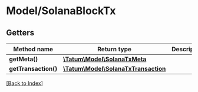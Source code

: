 # Model/SolanaBlockTx

## Getters

Method name | Return type | Description | Notes
------------ | ------------- | ------------- | -------------
**getMeta()** | [**\Tatum\Model\SolanaTxMeta**](SolanaTxMeta.md) |  | [optional]
**getTransaction()** | [**\Tatum\Model\SolanaTxTransaction**](SolanaTxTransaction.md) |  | [optional]

[[Back to Index]](../index.md)
